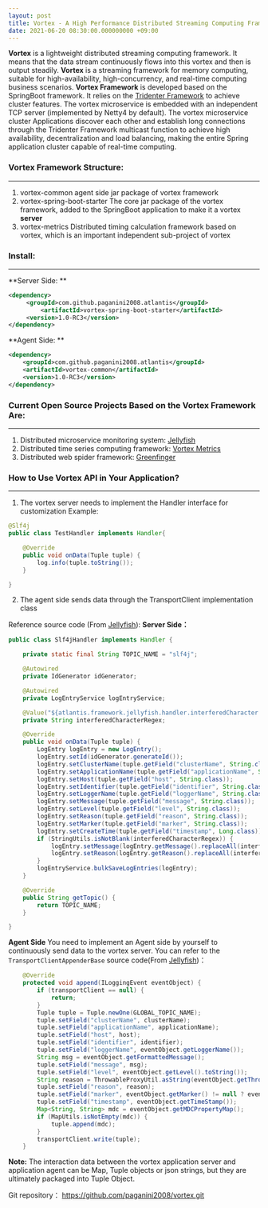 ```yaml
---
layout: post
title: Vortex - A High Performance Distributed Streaming Computing Framework
date: 2021-06-20 08:30:00.000000000 +09:00
---
```


**Vortex** is a lightweight distributed streaming computing framework. It means that the data stream continuously flows into this vortex and then is output steadily.
**Vortex** is a streaming framework for memory computing, suitable for high-availability, high-concurrency, and real-time computing business scenarios.
**Vortex Framework** is developed based on the SpringBoot framework. It relies on the [Tridenter Framework](https://paganini2008.github.io/2021/06/Introduction-to-Tridenter-Microservice-Distribution-Collaboration-Framework/)  to achieve cluster features. The vortex microservice is embedded with an independent TCP server (implemented by Netty4 by default). The vortex microservice cluster Applications discover each other and establish long connections through the Tridenter Framework multicast function to achieve high availability, decentralization and load balancing, making the entire Spring application cluster capable of real-time computing.

### Vortex Framework Structure:
-------------------------------

1. vortex-common
   agent side jar package of vortex framework
2. vortex-spring-boot-starter
   The core jar package of the vortex framework, added to the SpringBoot application to make it a vortex **server**
3. vortex-metrics
   Distributed timing calculation framework based on vortex, which is an important independent sub-project of vortex

### Install:
-------------------------------

**Server Side: **

``` xml
<dependency>
	 <groupId>com.github.paganini2008.atlantis</groupId>
         <artifactId>vortex-spring-boot-starter</artifactId>
	 <version>1.0-RC3</version>
</dependency>
```
**Agent Side: **
``` xml
<dependency>
	<groupId>com.github.paganini2008.atlantis</groupId>
	<artifactId>vortex-common</artifactId>
	<version>1.0-RC3</version>
</dependency>
```

### Current Open Source Projects Based on the Vortex Framework Are:
---------------------------------
1. Distributed microservice monitoring system:  [Jellyfish](https://paganini2008.github.io/2021/06/Introduction-to-Greenfinger-High-Performance-Distributed-WebSpider-Framework/)
2. Distributed time series computing framework:  [Vortex Metrics](https://paganini2008.github.io/2021/06/Introduction-to-Vortex-Metrics-Distributed-Time-Series-Computing-Framework/)
3. Distributed web spider framework: [Greenfinger](https://paganini2008.github.io/2021/06/Introduction-to-Greenfinger-High-Performance-Distributed-WebSpider-Framework/)

### How to Use Vortex API in Your Application?
------------------------------
1. The vortex server needs to implement the Handler interface for customization
Example: 

``` java
@Slf4j
public class TestHandler implements Handler{

	@Override
	public void onData(Tuple tuple) {
		log.info(tuple.toString());
	}

}
```
2. The agent side sends data through the TransportClient implementation class

Reference source code (From [Jellyfish](https://paganini2008.github.io/2021/06/Introduction-to-Greenfinger-High-Performance-Distributed-WebSpider-Framework/)):
**Server Side：**

``` java
public class Slf4jHandler implements Handler {

	private static final String TOPIC_NAME = "slf4j";

	@Autowired
	private IdGenerator idGenerator;

	@Autowired
	private LogEntryService logEntryService;

	@Value("${atlantis.framework.jellyfish.handler.interferedCharacter:}")
	private String interferedCharacterRegex;

	@Override
	public void onData(Tuple tuple) {
		LogEntry logEntry = new LogEntry();
		logEntry.setId(idGenerator.generateId());
		logEntry.setClusterName(tuple.getField("clusterName", String.class));
		logEntry.setApplicationName(tuple.getField("applicationName", String.class));
		logEntry.setHost(tuple.getField("host", String.class));
		logEntry.setIdentifier(tuple.getField("identifier", String.class));
		logEntry.setLoggerName(tuple.getField("loggerName", String.class));
		logEntry.setMessage(tuple.getField("message", String.class));
		logEntry.setLevel(tuple.getField("level", String.class));
		logEntry.setReason(tuple.getField("reason", String.class));
		logEntry.setMarker(tuple.getField("marker", String.class));
		logEntry.setCreateTime(tuple.getField("timestamp", Long.class));
		if (StringUtils.isNotBlank(interferedCharacterRegex)) {
			logEntry.setMessage(logEntry.getMessage().replaceAll(interferedCharacterRegex, ""));
			logEntry.setReason(logEntry.getReason().replaceAll(interferedCharacterRegex, ""));
		}
		logEntryService.bulkSaveLogEntries(logEntry);
	}

	@Override
	public String getTopic() {
		return TOPIC_NAME;
	}

}
```

**Agent Side**
You need to implement an Agent side by yourself to continuously send data to the vortex server. You can refer to the <code>TransportClientAppenderBase</code> source code(From [Jellyfish](https://paganini2008.github.io/2021/06/Introduction-to-Greenfinger-High-Performance-Distributed-WebSpider-Framework/))：
``` java
    @Override
	protected void append(ILoggingEvent eventObject) {
		if (transportClient == null) {
			return;
		}
		Tuple tuple = Tuple.newOne(GLOBAL_TOPIC_NAME);
		tuple.setField("clusterName", clusterName);
		tuple.setField("applicationName", applicationName);
		tuple.setField("host", host);
		tuple.setField("identifier", identifier);
		tuple.setField("loggerName", eventObject.getLoggerName());
		String msg = eventObject.getFormattedMessage();
		tuple.setField("message", msg);
		tuple.setField("level", eventObject.getLevel().toString());
		String reason = ThrowableProxyUtil.asString(eventObject.getThrowableProxy());
		tuple.setField("reason", reason);
		tuple.setField("marker", eventObject.getMarker() != null ? eventObject.getMarker().getName() : "");
		tuple.setField("timestamp", eventObject.getTimeStamp());
		Map<String, String> mdc = eventObject.getMDCPropertyMap();
		if (MapUtils.isNotEmpty(mdc)) {
			tuple.append(mdc);
		}
		transportClient.write(tuple);
	}
```
**Note:**
The interaction data between the vortex application server and application agent can be Map, Tuple objects or json strings, but they are ultimately packaged into Tuple Object.

Git repository：  https://github.com/paganini2008/vortex.git